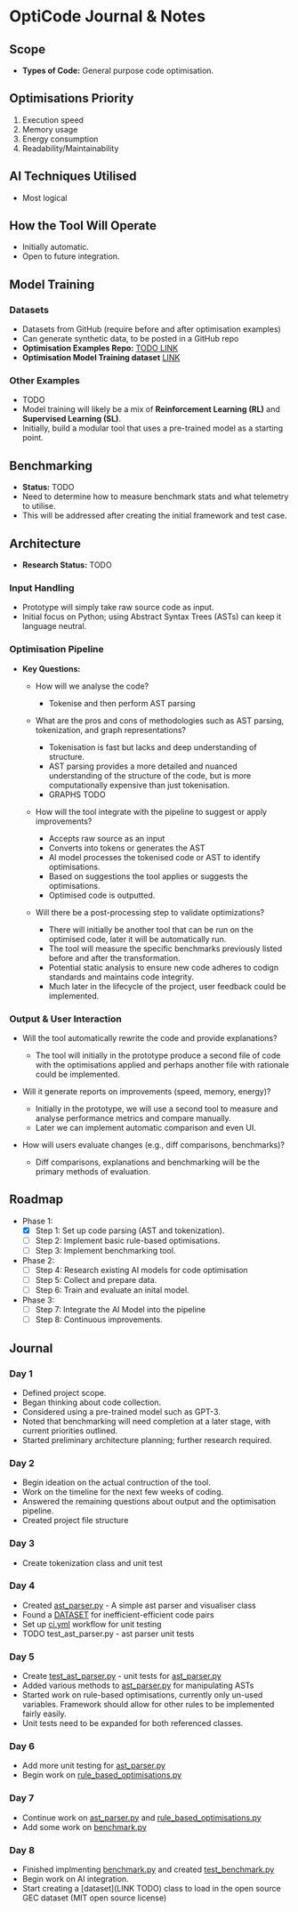 # OptiCode Journal & Notes

## Scope

- **Types of Code:** General purpose code optimisation.

## Optimisations Priority

1. Execution speed
2. Memory usage
3. Energy consumption
4. Readability/Maintainability

## AI Techniques Utilised

- Most logical

## How the Tool Will Operate

- Initially automatic.
- Open to future integration.

## Model Training

### Datasets

- Datasets from GitHub (require before and after optimisation examples)
- Can generate synthetic data, to be posted in a GitHub repo
- **Optimisation Examples Repo:** [TODO LINK](#)
- **Optimisation Model Training dataset** [LINK](https://github.com/CodeGeneration2/Efficient-Code-Generation-with-GEC)

### Other Examples

- TODO
- Model training will likely be a mix of **Reinforcement Learning (RL)** and **Supervised Learning (SL)**.
- Initially, build a modular tool that uses a pre-trained model as a starting point.

## Benchmarking

- **Status:** TODO
- Need to determine how to measure benchmark stats and what telemetry to utilise.
- This will be addressed after creating the initial framework and test case.

## Architecture

- **Research Status:** TODO

### Input Handling

- Prototype will simply take raw source code as input.
- Initial focus on Python; using Abstract Syntax Trees (ASTs) can keep it language neutral.

### Optimisation Pipeline

- **Key Questions:**

  - How will we analyse the code?

    - Tokenise and then perform AST parsing

  - What are the pros and cons of methodologies such as AST parsing, tokenization, and graph representations?

    - Tokenisation is fast but lacks and deep understanding of structure.
    - AST parsing provides a more detailed and nuanced understanding of the structure of the code, but is more computationally expensive than just tokenisation.
    - GRAPHS TODO

  - How will the tool integrate with the pipeline to suggest or apply improvements?

    - Accepts raw source as an input
    - Converts into tokens or generates the AST
    - AI model processes the tokenised code or AST to identify optimisations.
    - Based on suggestions the tool applies or suggests the optimisations.
    - Optimised code is outputted.

  - Will there be a post-processing step to validate optimizations?

    - There will initially be another tool that can be run on the optimised code, later it will be automatically run.
    - The tool will measure the specific benchmarks previously listed before and after the transformation.
    - Potential static analysis to ensure new code adheres to codign standards and maintains code integrity.
    - Much later in the lifecycle of the project, user feedback could be implemented.

### Output & User Interaction

- Will the tool automatically rewrite the code and provide explanations?

  - The tool will initially in the prototype produce a second file of code with the optimisations applied and perhaps another file with rationale could be implemented.

- Will it generate reports on improvements (speed, memory, energy)?

  - Initially in the prototype, we will use a second tool to measure and analyse performance metrics and compare manually.
  - Later we can implement automatic comparison and even UI.

- How will users evaluate changes (e.g., diff comparisons, benchmarks)?

  - Diff comparisons, explanations and benchmarking will be the primary methods of evaluation.

## Roadmap

- Phase 1:
  - [x] Step 1: Set up code parsing (AST and tokenization).
  - [ ] Step 2: Implement basic rule-based optimisations.
  - [ ] Step 3: Implement benchmarking tool.
- Phase 2:
  - [ ] Step 4: Research existing AI models for code optimisation
  - [ ] Step 5: Collect and prepare data.
  - [ ] Step 6: Train and evaluate an inital model.
- Phase 3:
  - [ ] Step 7: Integrate the AI Model into the pipeline
  - [ ] Step 8: Continuous improvements.

## Journal

### Day 1

- Defined project scope.
- Began thinking about code collection.
- Considered using a pre-trained model such as GPT-3.
- Noted that benchmarking will need completion at a later stage, with current priorities outlined.
- Started preliminary architecture planning; further research required.

### Day 2

- Begin ideation on the actual contruction of the tool.
- Work on the timeline for the next few weeks of coding.
- Answered the remaining questions about output and the optimisation pipeline.
- Created project file structure

### Day 3

- Create tokenization class and unit test

### Day 4

- Created [ast_parser.py](../engine/ast_parser.py) - A simple ast parser and visualiser class
- Found a [DATASET](https://github.com/CodeGeneration2/Efficient-Code-Generation-with-GEC) for inefficient-efficient code pairs
- Set up [ci.yml](../.github/workflows/ci.yml) workflow for unit testing
- TODO test_ast_parser.py - ast parser unit tests

### Day 5

- Create [test_ast_parser.py](../tests/test_engine/test_ast_parser.py) - unit tests for [ast_parser.py](../engine/ast_parser.py)
- Added various methods to [ast_parser.py](../engine/ast_parser.py) for manipulating ASTs
- Started work on rule-based optimisations, currently only un-used variables. Framework should allow for other rules to be implemented fairly easily.
- Unit tests need to be expanded for both referenced classes.

### Day 6

- Add more unit testing for [ast_parser.py](../engine/ast_parser.py)
- Begin work on [rule_based_optimisations.py](../engine/rule_based_optimisations.py)

### Day 7

- Continue work on [ast_parser.py](../engine/ast_parser.py) and [rule_based_optimisations.py](../engine/rule_based_optimisations.py)
- Add some work on [benchmark.py](../benchmarking/benchmark.py)

### Day 8

- Finished implmenting [benchmark.py](../benchmarking/benchmark.py) and created [test_benchmark.py](../tests/test_benchmarking/test_benchmark.py)
- Begin work on AI integration.
- Start creating a [dataset](LINK TODO) class to load in the open source GEC dataset (MIT open source license)
